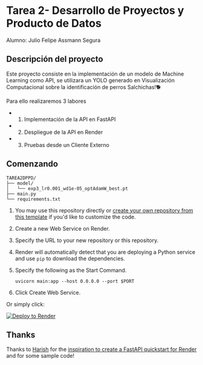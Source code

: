 # Tarea 2- Desarrollo de Proyectos y Producto de Datos

Alumno: Julio Felipe Assmann Segura

## Descripción del proyecto

Este proyecto consiste en la implementación de un modelo de Machine Learning como API, se utilizara un YOLO generado en Visualización Computacional sobre la identificación de perros Salchichas!🐕

Para ello realizaremos 3 labores 
- 1. Implementación de la API en FastAPI
- 2. Despliegue de la API en Render
- 3. Pruebas desde un Cliente Externo

## Comenzando




```
TAREA2DPPD/
├── model/
│   └── exp3_lr0.001_wd1e-05_optAdamW_best.pt
├── main.py
└── requirements.txt
```


1. You may use this repository directly or [create your own repository from this template](https://github.com/render-examples/fastapi/generate) if you'd like to customize the code.
2. Create a new Web Service on Render.
3. Specify the URL to your new repository or this repository.
4. Render will automatically detect that you are deploying a Python service and use `pip` to download the dependencies.
5. Specify the following as the Start Command.

    ```shell
    uvicorn main:app --host 0.0.0.0 --port $PORT
    ```

6. Click Create Web Service.

Or simply click:

[![Deploy to Render](https://render.com/images/deploy-to-render-button.svg)](https://render.com/deploy?repo=https://github.com/render-examples/fastapi)

## Thanks

Thanks to [Harish](https://harishgarg.com) for the [inspiration to create a FastAPI quickstart for Render](https://twitter.com/harishkgarg/status/1435084018677010434) and for some sample code!